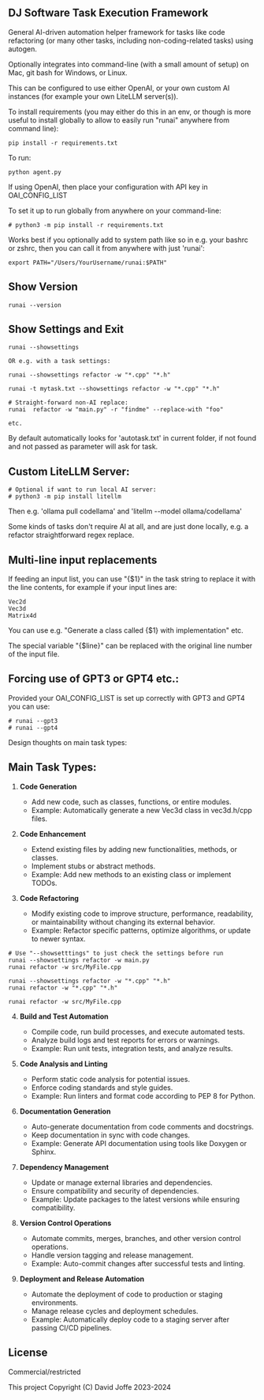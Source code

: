 ## DJ Software Task Execution Framework

General AI-driven automation helper framework for tasks like code refactoring (or many other tasks, including non-coding-related tasks) using autogen.

Optionally integrates into command-line (with a small amount of setup) on Mac, git bash for Windows, or Linux.

This can be configured to use either OpenAI, or your own custom AI instances (for example your own LiteLLM server(s)).

To install requirements (you may either do this in an env, or though is more useful to install globally to allow to easily run "runai" anywhere from command line):

```
pip install -r requirements.txt
```

To run:

```
python agent.py
```

If using OpenAI, then place your configuration with API key in OAI_CONFIG_LIST

To set it up to run globally from anywhere on your command-line:

```
# python3 -m pip install -r requirements.txt
```

Works best if you optionally add to system path like so in e.g. your bashrc or zshrc, then you can call it from anywhere with just 'runai':

```
export PATH="/Users/YourUsername/runai:$PATH"
```

## Show Version

```
runai --version
```

## Show Settings and Exit

```
runai --showsettings

OR e.g. with a task settings:

runai --showsettings refactor -w "*.cpp" "*.h"

runai -t mytask.txt --showsettings refactor -w "*.cpp" "*.h"

# Straight-forward non-AI replace:
runai  refactor -w "main.py" -r "findme" --replace-with "foo"

etc.
```

By default automatically looks for 'autotask.txt' in current folder, if not found and not passed as parameter will ask for task.

## Custom LiteLLM Server:

```
# Optional if want to run local AI server:
# python3 -m pip install litellm
```

Then e.g. 'ollama pull codellama' and 'litellm --model ollama/codellama'

Some kinds of tasks don't require AI at all, and are just done locally, e.g. a refactor straightforward regex replace.

## Multi-line input replacements

If feeding an input list, you can use "{$1}" in the task string to replace it with the line contents, for example if your input lines are:

```
Vec2d
Vec3d
Matrix4d
```

You can use e.g. "Generate a class called {$1} with implementation" etc.

The special variable "{$line}" can be replaced with the original line number of the input file.

## Forcing use of GPT3 or GPT4 etc.:

Provided your OAI_CONFIG_LIST is set up correctly with GPT3 and GPT4 you can use:

```
# runai --gpt3
# runai --gpt4
```


Design thoughts on main task types:

## Main Task Types:

1. **Code Generation**
   - Add new code, such as classes, functions, or entire modules.
   - Example: Automatically generate a new Vec3d class in vec3d.h/cpp files.

2. **Code Enhancement**
   - Extend existing files by adding new functionalities, methods, or classes.
   - Implement stubs or abstract methods.
   - Example: Add new methods to an existing class or implement TODOs.

3. **Code Refactoring**
   - Modify existing code to improve structure, performance, readability, or maintainability without changing its external behavior.
   - Example: Refactor specific patterns, optimize algorithms, or update to newer syntax.

```
# Use "--showsetttings" to just check the settings before run
runai --showsettings refactor -w main.py
runai refactor -w src/MyFile.cpp

runai --showsettings refactor -w "*.cpp" "*.h"
runai refactor -w "*.cpp" "*.h"

runai refactor -w src/MyFile.cpp

```

4. **Build and Test Automation**
   - Compile code, run build processes, and execute automated tests.
   - Analyze build logs and test reports for errors or warnings.
   - Example: Run unit tests, integration tests, and analyze results.

5. **Code Analysis and Linting**
   - Perform static code analysis for potential issues.
   - Enforce coding standards and style guides.
   - Example: Run linters and format code according to PEP 8 for Python.

6. **Documentation Generation**
   - Auto-generate documentation from code comments and docstrings.
   - Keep documentation in sync with code changes.
   - Example: Generate API documentation using tools like Doxygen or Sphinx.

7. **Dependency Management**
   - Update or manage external libraries and dependencies.
   - Ensure compatibility and security of dependencies.
   - Example: Update packages to the latest versions while ensuring compatibility.

8. **Version Control Operations**
   - Automate commits, merges, branches, and other version control operations.
   - Handle version tagging and release management.
   - Example: Auto-commit changes after successful tests and linting.

9. **Deployment and Release Automation**
   - Automate the deployment of code to production or staging environments.
   - Manage release cycles and deployment schedules.
   - Example: Automatically deploy code to a staging server after passing CI/CD pipelines.

## License

Commercial/restricted

This project Copyright (C) David Joffe 2023-2024

